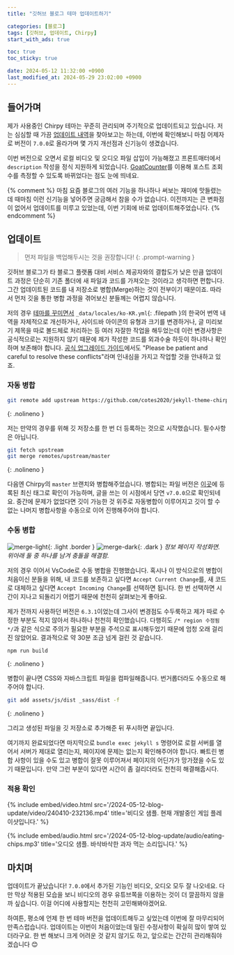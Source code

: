 ```yaml
---
title: "깃허브 블로그 테마 업데이트하기"

categories: [블로그]
tags: [깃허브, 업데이트, Chirpy]
start_with_ads: true

toc: true
toc_sticky: true

date: 2024-05-12 11:32:00 +0900
last_modified_at: 2024-05-29 23:02:00 +0900
---
```


## **들어가며**

제가 사용중인 Chirpy 테마는 꾸준히 관리되며 주기적으로 업데이트되고 있습니다. 저는 심심할 때 가끔 [업데이트 내역](https://github.com/cotes2020/jekyll-theme-chirpy/blob/master/docs/CHANGELOG.md)을 찾아보고는 하는데, 이번에 확인해보니 마침 어제자로 버전이 `7.0.0`로 올라가며 몇 가지 개선점과 신기능이 생겼습니다.

이번 버전으로 오면서 로컬 비디오 및 오디오 파일 삽입이 가능해졌고 프론트매터에서 `description` 작성을 정식 지원하게 되었습니다. [GoatCounter](https://www.goatcounter.com/)를 이용해 포스트 조회수를 측정할 수 있도록 바뀌었다는 점도 눈에 띄네요.

{% comment %}
마침 요즘 블로그의 여러 기능을 하나하나 써보는 재미에 맛들렸는데 때마침 이런 신기능을 넣어주면 궁금해서 참을 수가 없습니다. 이전까지는 큰 변화점이 없어서 업데이트를 미루고 있었는데, 이번 기회에 바로 업데이트해주었습니다.
{% endcomment %}

## **업데이트**

> 먼저 파일을 백업해두시는 것을 권장합니다!
{: .prompt-warning }

깃허브 블로그가 타 블로그 플랫폼 대비 서비스 제공자와의 결합도가 낮은 만큼 업데이트 과정은 단순히 기존 폴더에 새 파일과 코드를 가져오는 것이라고 생각하면 편합니다. 그간 업데이트된 코드를 내 저장소로 병합(Merge)하는 것이 전부이기 때문이죠. 따라서 먼저 깃을 통한 병합 과정을 겪어보신 분들께는 어렵지 않습니다.

저의 경우 [테마를 꾸미면서](https://hyngng.github.io/posts/first-blog-customization/) `_data/locales/ko-KR.yml`{: .filepath }의 한국어 번역 내역을 자체적으로 개선하거나, 사이드바 아이콘의 유형과 크기를 변경하거나, 글 미리보기 제목을 따로 볼드체로 처리하는 등 여러 자잘한 작업을 해두었는데 이런 변경사항은 공식적으로는 지원하지 않기 때문에 제가 작성한 코드를 외과수술 하듯이 하나하나 확인하며 보존해야 합니다. [공식 업그레이드 가이드](https://github.com/cotes2020/jekyll-theme-chirpy/wiki/Upgrade-Guide)에서도 "Please be patient and careful to resolve these conflicts"라며 인내심을 가지고 작업할 것을 안내하고 있죠.

### **자동 병합**

```bash
git remote add upstream https://github.com/cotes2020/jekyll-theme-chirpy.git
```
{: .nolineno }

저는 만약의 경우를 위해 깃 저장소를 한 번 더 등록하는 것으로 시작했습니다. 필수사항은 아닙니다.

```bash
git fetch upstream
git merge remotes/upstream/master
```
{: .nolineno }

다음엔 Chirpy의 `master` 브랜치와 병합해주었습니다. 병합되는 파일 버전은 [이곳](https://github.com/cotes2020/jekyll-theme-chirpy/tags)에 등록된 최신 태그로 확인이 가능하며, 글을 쓰는 이 시점에서 당연 `v7.0.0`으로 확인되네요. 중간에 문제가 없었다면 깃이 가능한 것 위주로 자동병합이 이루어지고 깃이 할 수 없는 나머지 병합사항을 수동으로 이어 진행해주어야 합니다.

### **수동 병합**

![merge-light](/2024-05-12-blog-update/merge-light.webp){: .light .border }
![merge-dark](/2024-05-12-blog-update/merge-dark.webp){: .dark }
_정보 페이지 작성화면. 위아래 둘 중 하나를 남겨 충돌을 해결함._

저의 경우 이어서 VsCode로 수동 병합을 진행했습니다. 혹시나 이 방식으로의 병합이 처음이신 분들을 위해, 내 코드를 보존하고 싶다면 `Accept Current Change`를, 새 코드로 대체하고 싶다면 `Accept Incoming Change`를 선택하면 됩니다. 한 번 선택하면 시간이 지나고 되돌리기 어렵기 때문에 천천히 살펴보는게 좋아요.

제가 전까지 사용하던 버전은 `6.3.1`이었는데 그사이 변경점도 수두룩하고 제가 따로 수정한 부분도 적지 않아서 하나하나 천천히 확인했습니다. 다행히도 `/* region 수정됨 */`과 같은 식으로 주의가 필요한 부분을 주석으로 표시해두었기 때문에 엄청 오래 걸리진 않았어요. 결과적으로 약 30분 조금 넘게 걸린 것 같습니다.

```bash
npm run build
```
{: .nolineno }

병합이 끝나면 CSS와 자바스크립트 파일을 컴파일해줍니다. 번거롭더라도 수동으로 해주어야 합니다.

```bash
git add assets/js/dist _sass/dist -f
```
{: .nolineno }

그리고 생성된 파일을 깃 저장소로 추가해준 뒤 푸시하면 끝입니다.

여기까지 완료되었다면 마지막으로 `bundle exec jekyll s` 명령어로 로컬 서버를 열어서 서버가 제대로 열리는지, 페이지에 문제는 없는지 확인해주어야 합니다. 빠트린 병합 사항이 있을 수도 있고 병합이 잘못 이루어져서 페이지의 어딘가가 망가졌을 수도 있기 때문입니다. 만약 그런 부분이 있다면 시간이 좀 걸리더라도 천천히 해결해줍시다.

### **적용 확인**

{%
  include embed/video.html
  src='/2024-05-12-blog-update/video/240410-232136.mp4'
  title='비디오 샘플. 현재 개발중인 게임 플레이샷입니다.'
%}

{%
  include embed/audio.html
  src='/2024-05-12-blog-update/audio/eating-chips.mp3'
  title='오디오 샘플. 바삭바삭한 과자 먹는 소리입니다.'
%}

## **마치며**

업데이트가 끝났습니다! `7.0.0`에서 추가된 기능인 비디오, 오디오 모두 잘 나오네요. 다만 막상 적용된 모습을 보니 비디오의 경우 유튜브쪽을 이용하는 것이 더 깔끔하지 않을까 싶습니다. 이걸 어디에 사용할지는 천천히 고민해봐야겠어요.

하여튼, 평소에 언제 한 번 테마 버전을 업데이트해두고 싶었는데 이번에 잘 마무리되어 만족스럽습니다. 업데이트는 이번이 처음이었는데 밀린 수정사항이 확실히 많이 쌓여 있더라구요. 한 번 해보니 크게 어려운 것 같지 않기도 하고, 앞으로는 간간히 관리해줘야겠습니다 😊